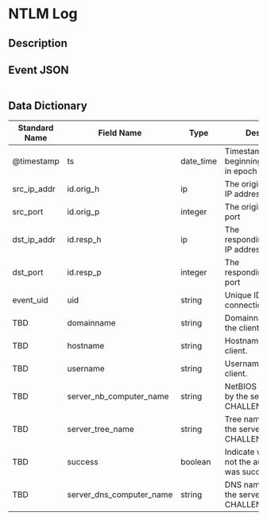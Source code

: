 # NTLM Log

## Description

## Event JSON

```json
```

## Data Dictionary

|	        Standard Name       	|            Field Name             |       	    Type            	|   	    Description          	|	     Sample Value           	|
|	-------------------------------	|	-------------------------------	|	-------------------------------	|	-------------------------------	|	-------------------------------	|
|     @timestamp     |     ts               |     date_time     |        Timestamp of the beginning of the event in epoch format     |     `1300475167.096535`  |
|     src_ip_addr     |     id.orig_h     |     ip     |     The originating/source IP address     |     `10.1.1.1`     |
|     src_port     |     id.orig_p          |     integer     |       The originating/source port        |     `37682`     |
|     dst_ip_addr     |     id.resp_h     |     ip     |     The responding/destination IP address     |     `10.2.2.2`     |
|     dst_port     |     id.resp_p          |     integer     |       The responding/destination port        |     `135`     |
|     event_uid     |     uid     |     string     |     Unique ID for the connection.     |     `CHhAvVGS1DHFjwGM9`     |
|     TBD     |     domainname     |     string     |     Domainname given by the client.   |   `BOBS.BIGWHEEL`    |
|     TBD     |     hostname     |     string     |     Hostname given by the client.   |   `BOBSPC`  |
|     TBD     |     username     |     string     |     Username given by the client.   |   `bobsyauncle`   |
|     TBD     |     server_nb_computer_name     |     string     |     NetBIOS name given by the server in a CHALLENGE     |     ``     |
|     TBD     |     server_tree_name     |     string     |     Tree name given by the server in a CHALLENGE     |     ``     |
|     TBD     |     success     |     boolean     |     Indicate whether or not the authentication was successful.   |     `true`     |
|     TBD     |     server_dns_computer_name     |     string     |     DNS name given by the server in a CHALLENGE     |     ``     |